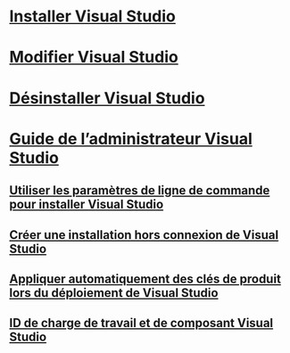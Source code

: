 # [Installer Visual Studio](install-visual-studio.md)
# [Modifier Visual Studio](modify-visual-studio.md)
# [Désinstaller Visual Studio](uninstall-visual-studio.md)
# [Guide de l’administrateur Visual Studio](visual-studio-administrator-guide.md)
## [Utiliser les paramètres de ligne de commande pour installer Visual Studio](use-command-line-parameters-to-install-visual-studio.md)
## [Créer une installation hors connexion de Visual Studio](create-an-offline-installation-of-visual-studio.md)
## [Appliquer automatiquement des clés de produit lors du déploiement de Visual Studio](automatically-apply-product-keys-when-deploying-visual-studio.md)
## [ID de charge de travail et de composant Visual Studio](workload-and-component-ids.md)
